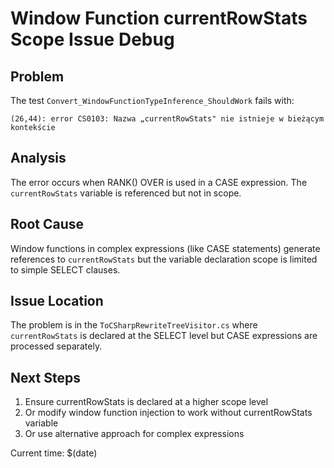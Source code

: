 # Window Function currentRowStats Scope Issue Debug

## Problem
The test `Convert_WindowFunctionTypeInference_ShouldWork` fails with:
```
(26,44): error CS0103: Nazwa „currentRowStats" nie istnieje w bieżącym kontekście
```

## Analysis
The error occurs when RANK() OVER is used in a CASE expression. The `currentRowStats` variable is referenced but not in scope.

## Root Cause
Window functions in complex expressions (like CASE statements) generate references to `currentRowStats` but the variable declaration scope is limited to simple SELECT clauses.

## Issue Location
The problem is in the `ToCSharpRewriteTreeVisitor.cs` where `currentRowStats` is declared at the SELECT level but CASE expressions are processed separately.

## Next Steps
1. Ensure currentRowStats is declared at a higher scope level
2. Or modify window function injection to work without currentRowStats variable
3. Or use alternative approach for complex expressions

Current time: $(date)